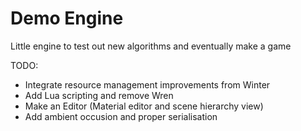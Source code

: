 # Demo Engine

Little engine to test out new algorithms and eventually make a game

TODO:

- Integrate resource management improvements from Winter
- Add Lua scripting and remove Wren
- Make an Editor (Material editor and scene hierarchy view)
- Add ambient occusion and proper serialisation
